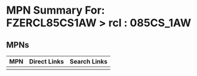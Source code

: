 



# MPN Summary For: FZERCL85CS1AW > rcl : 085CS_1AW

## MPNs
  

|MPN|Direct Links|Search Links|
| :--- | :--- | :--- |
||||
